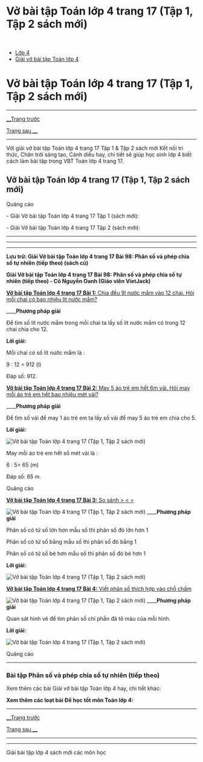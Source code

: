 # Vở bài tập Toán lớp 4 trang 17 (Tập 1, Tập 2 sách mới)

﻿

  * [Lớp 4](https://vietjack.com/series/lop-4.jsp)
  * [Giải vở bài tập Toán lớp 4](https://vietjack.com/giai-vo-bai-tap-toan-4/index.jsp)



# Vở bài tập Toán lớp 4 trang 17 (Tập 1, Tập 2 sách mới)

* * *

[__Trang trước](https://vietjack.com/giai-vo-bai-tap-toan-4/bai-97-phan-so-va-phep-chia-so-tu-nhien.jsp)

[Trang sau __](https://vietjack.com/giai-vo-bai-tap-toan-4/bai-99-luyen-tap.jsp)

* * *

Với giải vở bài tập Toán lớp 4 trang 17 Tập 1 & Tập 2 sách mới Kết nối tri thức, Chân trời sáng tạo, Cánh diều hay, chi tiết sẽ giúp học sinh lớp 4 biết cách làm bài tập trong VBT Toán lớp 4 trang 17.

## Vở bài tập Toán lớp 4 trang 17 (Tập 1, Tập 2 sách mới)

Quảng cáo

\- Giải Vở bài tập Toán lớp 4 trang 17 Tập 1 (sách mới):

\- Giải Vở bài tập Toán lớp 4 trang 17 Tập 2 (sách mới):

* * *

* * *

* * *

**Lưu trữ: Giải Vở bài tập Toán lớp 4 trang 17 Bài 98: Phân số và phép chia số tự nhiên (tiếp theo) (sách cũ)**

**Giải Vở bài tập Toán lớp 4 trang 17 Bài 98: Phân số và phép chia số tự nhiên (tiếp theo) - Cô Nguyễn Oanh (Giáo viên VietJack)**

[**Vở bài tập Toán lớp 4 trang 17 Bài 1:** Chia đều 9l nước mắm vào 12 chai. Hỏi mỗi chai có bao nhiêu lít nước mắm?](https://vietjack.com/giai-vo-bai-tap-toan-4/bai-1-trang-17-vbt-toan-4-tap-2.jsp)

____**Phương pháp giải**

Để tìm số lít nước mắm trong mỗi chai ta lấy số lít nước mắm có trong 12 chai chia cho 12.

**Lời giải:**

Mỗi chai có số lít nước mắm là :

9 : 12 = 912 (l)

Đáp số: 912. 

[**Vở bài tập Toán lớp 4 trang 17 Bài 2:** May 5 áo trẻ em hết 6m vải. Hỏi may mỗi áo trẻ em hết bao nhiêu mét vải?](https://vietjack.com/giai-vo-bai-tap-toan-4/bai-2-trang-17-vbt-toan-4-tap-2.jsp)

____**Phương pháp giải**

Để tìm số vải để may 1 áo trẻ em ta lấy số vải để may 5 áo trẻ em chia cho 5.

**Lời giải:**

![Vở bài tập Toán lớp 4 trang 17 \(Tập 1, Tập 2 sách mới\)](https://vietjack.com/giai-vo-bai-tap-toan-4/images/bai-2-trang-17-vbt-toan-4-tap-2-a.PNG)

May mỗi áo trẻ em hết số mét vải là :

6 : 5= 65 (m)

Đáp số: 65 m.

Quảng cáo

[**Vở bài tập Toán lớp 4 trang 17 Bài 3:** So sánh > < =](https://vietjack.com/giai-vo-bai-tap-toan-4/bai-3-trang-17-vbt-toan-4-tap-2.jsp)

![Vở bài tập Toán lớp 4 trang 17 \(Tập 1, Tập 2 sách mới\)](https://vietjack.com/giai-vo-bai-tap-toan-4/images/bai-3-trang-17-vbt-toan-4-tap-2.PNG) ____**Phương pháp giải**

Phân số có tử số lớn hơn mẫu số thì phân số đó lớn hơn 1

Phân số có tử số bằng mẫu số thì phân số đó bằng 1

Phân số có tử số bé hơn mẫu số thì phân số đó bé hơn 1

**Lời giải:**

![Vở bài tập Toán lớp 4 trang 17 \(Tập 1, Tập 2 sách mới\)](https://vietjack.com/giai-vo-bai-tap-toan-4/images/bai-3-trang-17-vbt-toan-4-tap-2-1.PNG)

[**Vở bài tập Toán lớp 4 trang 17 Bài 4:** Viết phân số thích hợp vào chỗ chấm ](https://vietjack.com/giai-vo-bai-tap-toan-4/bai-4-trang-17-vbt-toan-4-tap-2.jsp)

![Vở bài tập Toán lớp 4 trang 17 \(Tập 1, Tập 2 sách mới\)](https://vietjack.com/giai-vo-bai-tap-toan-4/images/bai-4-trang-17-vbt-toan-4-tap-2-a.PNG) ____**Phương pháp giải**

Quan sát hình vẽ để tìm phân số chỉ phần đã tô màu của mỗi hình. 

**Lời giải:**

![Vở bài tập Toán lớp 4 trang 17 \(Tập 1, Tập 2 sách mới\)](https://vietjack.com/giai-vo-bai-tap-toan-4/images/bai-4-trang-17-vbt-toan-4-tap-2-b.PNG)

Quảng cáo

* * *

### **Bài tập Phân số và phép chia số tự nhiên (tiếp theo)**

Xem thêm các bài Giải vở bài tập Toán lớp 4 hay, chi tiết khác:

**Xem thêm các loạt bài Để học tốt môn Toán lớp 4:**

* * *

[__Trang trước](https://vietjack.com/giai-vo-bai-tap-toan-4/bai-97-phan-so-va-phep-chia-so-tu-nhien.jsp)

[Trang sau __](https://vietjack.com/giai-vo-bai-tap-toan-4/bai-99-luyen-tap.jsp)

* * *

* * *

Giải bài tập lớp 4 sách mới các môn học
